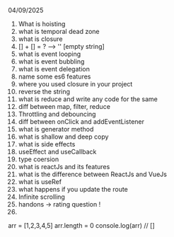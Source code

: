 
04/09/2025


1. What is hoisting 
2. what is temporal dead zone
3. what is closure
4. [] + [] = ? --> '' [empty string]
5. what is event looping
6. what is event bubbling
7. what is event delegation
8. name some es6 features
9. where you used closure in your project
10. reverse the string
11. what is reduce and write any code for the same
12. diff between map, filter, reduce
13. Throttling and debouncing
14. diff between onClick and addEventListener
15. what is generator method
16. what is shallow and deep copy
17. what is side effects
18. useEffect and useCallback
19. type coersion
20. what is reactJs and its features
21. what is the difference between ReactJs and VueJs
22. what is useRef
23. what happens if you update the route
24. Infinite scrolling
25. handons -> rating question ! 
26. 
arr = [1,2,3,4,5]
arr.length = 0
console.log(arr) // []
